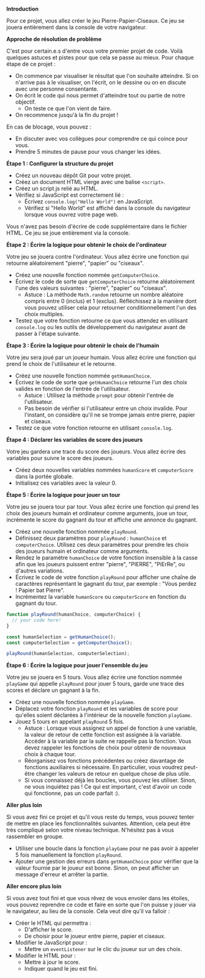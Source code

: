 **Introduction**

Pour ce projet, vous allez créer le jeu Pierre-Papier-Ciseaux. Ce jeu se jouera entièrement dans la console de votre navigateur.

**Approche de résolution de problème**

C'est pour certain.e.s d'entre vous votre premier projet de code. Voilà quelques astuces et pistes pour que cela se passe au mieux.
Pour chaque étape de ce projet :
- On commence par visualiser le résultat que l'on souhaite atteindre. Si on n'arrive pas à le visualiser, on l'écrit, on le dessine ou on en discute avec une personne consentante.
- On écrit le code qui nous permet d'atteindre tout ou partie de notre objectif.
    - On teste ce que l'on vient de faire.
- On recommence jusqu'à la fin du projet !

En cas de blocage, vous pouvez :
- En discuter avec vos collègues pour comprendre ce qui coince pour vous.
- Prendre 5 minutes de pause pour vous changer les idées.

**Étape 1 : Configurer la structure du projet**

- Créez un nouveau dépôt Git pour votre projet.
- Créez un document HTML vierge avec une balise `<script>`.
- Créez un script.js relié au HTML.
- Vérifiez si JavaScript est correctement lié :
    - Écrivez `console.log("Hello World")` en JavaScript.
    - Vérifiez si "Hello World" est affiché dans la console du navigateur lorsque vous ouvrez votre page web.

Vous n'avez pas besoin d'écrire de code supplémentaire dans le fichier HTML. Ce jeu se joue entièrement via la console.

**Étape 2 : Écrire la logique pour obtenir le choix de l'ordinateur**

Votre jeu se jouera contre l'ordinateur. Vous allez écrire une fonction qui retourne aléatoirement "pierre", "papier" ou "ciseaux".

- Créez une nouvelle fonction nommée `getComputerChoice`.
- Écrivez le code de sorte que `getComputerChoice` retourne aléatoirement l'une des valeurs suivantes : "pierre", "papier" ou "ciseaux".
    - Astuce : La méthode `Math.random` retourne un nombre aléatoire compris entre 0 (inclus) et 1 (exclus). Réfléchissez à la manière dont vous pouvez utiliser cela pour retourner conditionnellement l'un des choix multiples.
- Testez que votre fonction retourne ce que vous attendez en utilisant `console.log` ou les outils de développement du navigateur avant de passer à l'étape suivante.

**Étape 3 : Écrire la logique pour obtenir le choix de l'humain**

Votre jeu sera joué par un joueur humain. Vous allez écrire une fonction qui prend le choix de l'utilisateur et le retourne.

- Créez une nouvelle fonction nommée `getHumanChoice`.
- Écrivez le code de sorte que `getHumanChoice` retourne l'un des choix valides en fonction de l'entrée de l'utilisateur.
    - Astuce : Utilisez la méthode `prompt` pour obtenir l'entrée de l'utilisateur.
    - Pas besoin de vérifier si l'utilisateur entre un choix invalide. Pour l'instant, on considère qu'il ne se trompe jamais entre pierre, papier et ciseaux.
- Testez ce que votre fonction retourne en utilisant `console.log`.

**Étape 4 : Déclarer les variables de score des joueurs**

Votre jeu gardera une trace du score des joueurs. Vous allez écrire des variables pour suivre le score des joueurs.

- Créez deux nouvelles variables nommées `humanScore` et `computerScore` dans la portée globale.
- Initialisez ces variables avec la valeur 0.

**Étape 5 : Écrire la logique pour jouer un tour**

Votre jeu se jouera tour par tour. Vous allez écrire une fonction qui prend les choix des joueurs humain et ordinateur comme arguments, joue un tour, incrémente le score du gagnant du tour et affiche une annonce du gagnant.

- Créez une nouvelle fonction nommée `playRound`.
- Définissez deux paramètres pour `playRound` : `humanChoice` et `computerChoice`. Utilisez ces deux paramètres pour prendre les choix des joueurs humain et ordinateur comme arguments.
- Rendez le paramètre `humanChoice` de votre fonction insensible à la casse afin que les joueurs puissent entrer "pierre", "PIERRE", "PiErRe", ou d'autres variations.
- Écrivez le code de votre fonction `playRound` pour afficher une chaîne de caractères représentant le gagnant du tour, par exemple : "Vous perdez ! Papier bat Pierre".
- Incrémentez la variable `humanScore` ou `computerScore` en fonction du gagnant du tour.

```javascript
function playRound(humanChoice, computerChoice) {
  // your code here!
}

const humanSelection = getHumanChoice();
const computerSelection = getComputerChoice();

playRound(humanSelection, computerSelection);
```

**Étape 6 : Écrire la logique pour jouer l'ensemble du jeu**

Votre jeu se jouera en 5 tours. Vous allez écrire une fonction nommée `playGame` qui appelle `playRound` pour jouer 5 tours, garde une trace des scores et déclare un gagnant à la fin.

- Créez une nouvelle fonction nommée `playGame`.
- Déplacez votre fonction `playRound` et les variables de score pour qu'elles soient déclarées à l'intérieur de la nouvelle fonction `playGame`.
- Jouez 5 tours en appelant `playRound` 5 fois.
    - Astuce : Lorsque vous assignez un appel de fonction à une variable, la valeur de retour de cette fonction est assignée à la variable. Accéder à la variable par la suite ne rappelle pas la fonction. Vous devez rappeler les fonctions de choix pour obtenir de nouveaux choix à chaque tour.
    - Réorganisez vos fonctions précédentes ou créez davantage de fonctions auxiliaires si nécessaire. En particulier, vous voudrez peut-être changer les valeurs de retour en quelque chose de plus utile.
    - Si vous connaissez déjà les boucles, vous pouvez les utiliser. Sinon, ne vous inquiétez pas ! Ce qui est important, c'est d'avoir un code qui fonctionne, pas un code parfait :).

**Aller plus loin**

Si vous avez fini ce projet et qu'il vous reste du temps, vous pouvez tenter de mettre en place les fonctionnalités suivantes. Attention, cela peut être très compliqué selon votre niveau technique. N'hésitez pas à vous rassembler en groupe.
- Utiliser une boucle dans la fonction `playGame` pour ne pas avoir à appeler 5 fois manuellement la fonction `playRound`.
- Ajouter une gestion des erreurs dans `getHumanChoice` pour vérifier que la valeur fournie par le joueur est bonne. Sinon, on peut afficher un message d'erreur et arrêter la partie.

**Aller encore plus loin**

Si vous avez tout fini et que vous rêvez de vous envoler dans les étoiles, vous pouvez reprendre ce code et faire en sorte que l'on puisse y jouer via le navigateur, au lieu de la console. Cela veut dire qu'il va falloir :
- Créer le HTML qui permettra :
    - D'afficher le score.
    - De choisir pour le joueur entre pierre, papier et ciseaux.
- Modifier le JavaScript pour :
    - Mettre un `eventListener` sur le clic du joueur sur un des choix.
- Modifier le HTML pour :
    - Mettre à jour le score.
    - Indiquer quand le jeu est fini.
